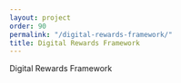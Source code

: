 ```yaml
---
layout: project
order: 90
permalink: "/digital-rewards-framework/"
title: Digital Rewards Framework
---
```


Digital Rewards Framework
